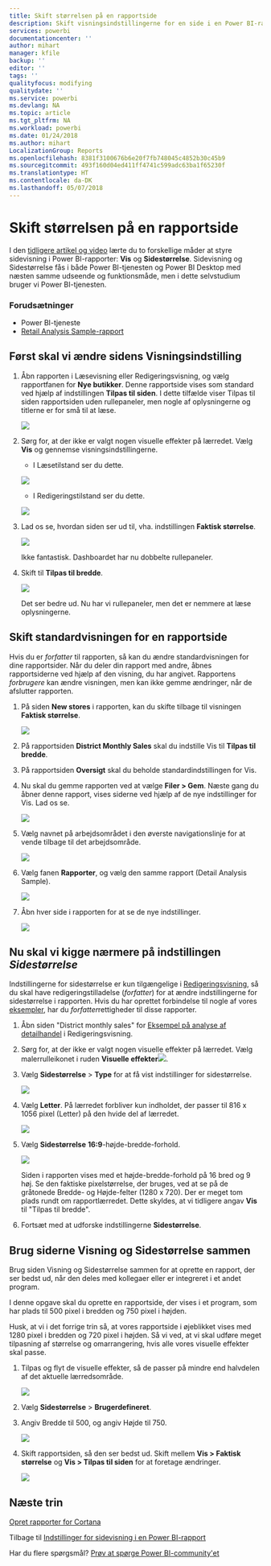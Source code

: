 ```yaml
---
title: Skift størrelsen på en rapportside
description: Skift visningsindstillingerne for en side i en Power BI-rapport
services: powerbi
documentationcenter: ''
author: mihart
manager: kfile
backup: ''
editor: ''
tags: ''
qualityfocus: modifying
qualitydate: ''
ms.service: powerbi
ms.devlang: NA
ms.topic: article
ms.tgt_pltfrm: NA
ms.workload: powerbi
ms.date: 01/24/2018
ms.author: mihart
LocalizationGroup: Reports
ms.openlocfilehash: 8381f3100676b6e20f7fb748045c4852b30c45b9
ms.sourcegitcommit: 493f160d04ed411ff4741c599adc63ba1f65230f
ms.translationtype: HT
ms.contentlocale: da-DK
ms.lasthandoff: 05/07/2018
---
```

# <a name="change-the-size-of-a-report-page"></a>Skift størrelsen på en rapportside
I den [tidligere artikel og video](power-bi-report-display-settings.md) lærte du to forskellige måder at styre sidevisning i Power BI-rapporter: **Vis** og **Sidestørrelse**. Sidevisning og Sidestørrelse fås i både Power BI-tjenesten og Power BI Desktop med næsten samme udseende og funktionsmåde, men i dette selvstudium bruger vi Power BI-tjenesten.

### <a name="prerequisites"></a>Forudsætninger
- Power BI-tjeneste   
- [Retail Analysis Sample-rapport](sample-retail-analysis.md)

## <a name="first-lets-change-the-page-view-setting"></a>Først skal vi ændre sidens Visningsindstilling

1. Åbn rapporten i Læsevisning eller Redigeringsvisning, og vælg rapportfanen for **Nye butikker**. Denne rapportside vises som standard ved hjælp af indstillingen **Tilpas til siden**.  I dette tilfælde viser Tilpas til siden rapportsiden uden rullepaneler, men nogle af oplysningerne og titlerne er for små til at læse.

   ![](media/power-bi-change-report-display-settings/pbi_fit_to_page.png)
2. Sørg for, at der ikke er valgt nogen visuelle effekter på lærredet. Vælg **Vis** og gennemse visningsindstillingerne.

    * I Læsetilstand ser du dette.

     ![](media/power-bi-change-report-display-settings/power-bi-page-view-menu-new.png)
    * I Redigeringstilstand ser du dette.

    ![](media/power-bi-change-report-display-settings/power-bi-view-editing-view.png)

1. Lad os se, hvordan siden ser ud til, vha. indstillingen **Faktisk størrelse**.

   ![](media/power-bi-change-report-display-settings/power-bi-actal-size2.png)

   Ikke fantastisk. Dashboardet har nu dobbelte rullepaneler.
2. Skift til **Tilpas til bredde**.

   ![](media/power-bi-change-report-display-settings/pbi_fit_to_width.png)

   Det ser bedre ud. Nu har vi rullepaneler, men det er nemmere at læse oplysningerne.

## <a name="change-the-default-view-for-a-report-page"></a>Skift standardvisningen for en rapportside
Hvis du er *forfatter* til rapporten, så kan du ændre standardvisningen for dine rapportsider. Når du deler din rapport med andre, åbnes rapportsiderne ved hjælp af den visning, du har angivet. Rapportens *forbrugere* kan ændre visningen, men kan ikke gemme ændringer, når de afslutter rapporten.

1. På siden **New stores** i rapporten, kan du skifte tilbage til visningen **Faktisk størrelse**.

   ![](media/power-bi-change-report-display-settings/power-bi-actual-size.png)

2. På rapportsiden **District Monthly Sales** skal du indstille Vis til **Tilpas til bredde**.

3. På rapportsiden **Oversigt** skal du beholde standardindstillingen for Vis.

4. Nu skal du gemme rapporten ved at vælge **Filer > Gem**. Næste gang du åbner denne rapport, vises siderne ved hjælp af de nye indstillinger for Vis. Lad os se.

   ![](media/power-bi-change-report-display-settings/power-bi-save.png)
3. Vælg navnet på arbejdsområdet i den øverste navigationslinje for at vende tilbage til det arbejdsområde.  

   ![](media/power-bi-change-report-display-settings/power-bi-my-workspace.png)
4. Vælg fanen **Rapporter**, og vælg den samme rapport (Detail Analysis Sample).

    ![](media/power-bi-change-report-display-settings/power-bi-new-report2.png)
5. Åbn hver side i rapporten for at se de nye indstillinger.

   ![](media/power-bi-change-report-display-settings/power-bi-page-view.gif)

## <a name="now-lets-explore-the-page-size-setting"></a>Nu skal vi kigge nærmere på indstillingen *Sidestørrelse*
Indstillingerne for sidestørrelse er kun tilgængelige i [Redigeringsvisning](service-interact-with-a-report-in-editing-view.md), så du skal have redigeringstilladelse (*forfatter*) for at ændre indstillingerne for sidestørrelse i rapporten. Hvis du har oprettet forbindelse til nogle af vores [eksempler](sample-datasets.md), har du *forfatter*rettigheder til disse rapporter.

1. Åbn siden "District monthly sales" for [Eksempel på analyse af detailhandel](sample-retail-analysis.md) i Redigeringsvisning.
2. Sørg for, at der ikke er valgt nogen visuelle effekter på lærredet.  Vælg malerrulleikonet i ruden **Visuelle effekter**![](media/power-bi-change-report-display-settings/power-bi-paintroller.png).
3. Vælg **Sidestørrelse** &gt; **Type** for at få vist indstillinger for sidestørrelse.

   ![](media/power-bi-change-report-display-settings/power-bi-page-size-menu-new.png)
4. Vælg **Letter**.  På lærredet forbliver kun indholdet, der passer til 816 x 1056 pixel (Letter) på den hvide del af lærredet.

   ![](media/power-bi-change-report-display-settings/power-bi-letter-new.png)
5. Vælg **Sidestørrelse** **16:9**-højde-bredde-forhold.

   ![](media/power-bi-change-report-display-settings/power-bi-16-to-9-new.png)

   Siden i rapporten vises med et højde-bredde-forhold på 16 bred og 9 høj. Se den faktiske pixelstørrelse, der bruges, ved at se på de gråtonede Bredde- og Højde-felter (1280 x 720). Der er meget tom plads rundt om rapportlærredet. Dette skyldes, at vi tidligere angav **Vis** til "Tilpas til bredde".
7. Fortsæt med at udforske indstillingerne **Sidestørrelse**.

## <a name="use-page-view-and-page-size-together"></a>Brug siderne Visning og Sidestørrelse sammen
Brug siden Visning og Sidestørrelse sammen for at oprette en rapport, der ser bedst ud, når den deles med kollegaer eller er integreret i et andet program.

I denne opgave skal du oprette en rapportside, der vises i et program, som har plads til 500 pixel i bredden og 750 pixel i højden.

Husk, at vi i det forrige trin så, at vores rapportside i øjeblikket vises med 1280 pixel i bredden og 720 pixel i højden. Så vi ved, at vi skal udføre meget tilpasning af størrelse og omarrangering, hvis alle vores visuelle effekter skal passe.

1. Tilpas og flyt de visuelle effekter, så de passer på mindre end halvdelen af det aktuelle lærredsområde.

    ![](media/power-bi-change-report-display-settings/power-bi-custom-view.gif)
2. Vælg **Sidestørrelse** &gt; **Brugerdefineret**.
3. Angiv Bredde til 500, og angiv Højde til 750.

    ![](media/power-bi-change-report-display-settings/power-bi-custom-new.png)
4. Skift rapportsiden, så den ser bedst ud. Skift mellem **Vis > Faktisk størrelse** og **Vis > Tilpas til siden** for at foretage ændringer.

    ![](media/power-bi-change-report-display-settings/power-bi-final-new.png)

## <a name="next-steps"></a>Næste trin
[Opret rapporter for Cortana](service-cortana-answer-cards.md)

Tilbage til [Indstillinger for sidevisning i en Power BI-rapport](power-bi-report-display-settings.md)

Har du flere spørgsmål? [Prøv at spørge Power BI-community'et](http://community.powerbi.com/)
